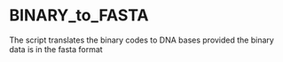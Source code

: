 # BINARY_to_FASTA
The script translates the binary codes to DNA bases provided the binary data is in the fasta format


